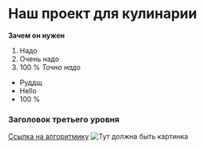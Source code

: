 # Наш проект для кулинарии
**Зачем он нужен**
1. Надо
2. Очень надо
3. 100 %
*Точно надо*
* Руддщ
* Hello
* 100 %
### Заголовок третьего уровня
[Ссылка на алгоритмику](https://learn.algoritmika.org)
![Тут должна быть картинка](https://github.com/idk-dev-ru/FrontendProject/assets/147587552/c2702e30-55b5-4b2a-8194-9dcebcaf9f57)
